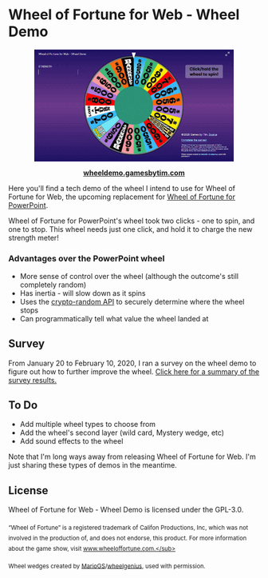# Wheel of Fortune for Web - Wheel Demo

<p align="center">
<img src="public/WoFWheelDemo.gif" width=400 align="center" alt="So Many Numbers!">
</p>

<p align="center">
<a href="https://wheeldemo.gamesbytim.com"><strong>wheeldemo.gamesbytim.com</strong></a>
</p>

Here you'll find a tech demo of the wheel I intend to use for Wheel of Fortune for Web, the upcoming replacement for [Wheel of Fortune for PowerPoint](https://www.gamesbytim.com/2012/01/wheel-of-fortune.html).

Wheel of Fortune for PowerPoint's wheel took two clicks - one to spin, and one to stop. This wheel needs just one click, and hold it to charge the new strength meter!

### Advantages over the PowerPoint wheel

* More sense of control over the wheel (although the outcome's still completely random)
* Has inertia - will slow down as it spins
* Uses the [crypto-random API](https://developer.mozilla.org/en-US/docs/Web/API/Crypto/getRandomValues) to securely determine where the wheel stops
* Can programmatically tell what value the wheel landed at

## Survey

From January 20 to February 10, 2020, I ran a survey on the wheel demo to figure out how to further improve the wheel. [Click here for a summary of the survey results.](https://www.gamesbytim.com/2020/02/wheel-of-fortune-wheel-demo-survey.html)

## To Do

* Add multiple wheel types to choose from
* Add the wheel's second layer (wild card, Mystery wedge, etc)
* Add sound effects to the wheel

Note that I'm long ways away from releasing Wheel of Fortune for Web. I'm just sharing these types of demos in the meantime.

## License
Wheel of Fortune for Web - Wheel Demo is licensed under the GPL-3.0.

<sub>“Wheel of Fortune” is a registered trademark of Califon Productions, Inc, which was not involved in the production of, and does not endorse, this product. For more information about the game show, visit www.wheeloffortune.com.</sub>

<sub>Wheel wedges created by [MarioGS](http://buyavowel.boards.net/thread/6608/all-wheel-wedges)/[wheelgenius](https://wheelgenius.deviantart.com/), used with permission.</sub>